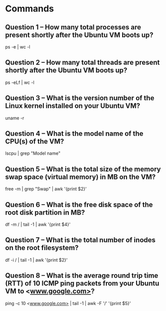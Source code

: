# Commands

## Question 1 – How many total processes are present shortly after the Ubuntu VM boots up?

ps -e | wc -l

## Question 2 – How many total threads are present shortly after the Ubuntu VM boots up?

ps -eLf | wc -l

## Question 3 – What is the version number of the Linux kernel installed on your Ubuntu VM?

uname -r

## Question 4 – What is the model name of the CPU(s) of the VM?

lscpu | grep "Model name"

## Question 5 – What is the total size of the memory swap space (virtual memory) in MB on the VM?

free -m | grep "Swap" | awk '{print $2}'

## Question 6 – What is the free disk space of the root disk partition in MB?

df -m / | tail -1 | awk '{print $4}'

## Question 7 – What is the total number of inodes on the root filesystem?

df -i / | tail -1 | awk '{print $2}'

## Question 8 – What is the average round trip time (RTT) of 10 ICMP ping packets from your Ubuntu VM to <www.google.com>?

ping -c 10 <www.google.com> | tail -1 | awk -F '/' '{print $5}'
